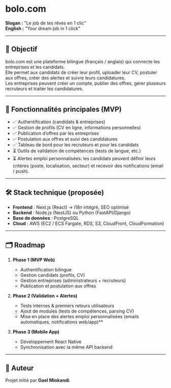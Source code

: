 # bolo.com

**Slogan :** "Le job de tes rêves en 1 clic"  
**English :** "Your dream job in 1 click"

---

## 🎯 Objectif
bolo.com est une plateforme bilingue (français / anglais) qui connecte les entreprises et les candidats.  
Elle permet aux candidats de créer leur profil, uploader leur CV, postuler aux offres, créer des alertes et suivre leurs candidatures.  
Les entreprises peuvent créer un compte, publier des offres, gérer plusieurs recruteurs et traiter les candidatures.

---

## 🚀 Fonctionnalités principales (MVP)
- ✅ Authentification (candidats & entreprises)  
- ✅ Gestion de profils (CV en ligne, informations personnelles)  
- ✅ Publication d’offres par les entreprises  
- ✅ Postulation aux offres et suivi des candidatures  
- ✅ Tableau de bord pour les recruteurs et pour les candidats  
- ⏳ Outils de validation de compétences (tests de langue, etc.)
- ⏳ Alertes emploi personnalisées: les candidats peuvent définir leurs critères (poste, localisation, secteur) et recevoir des notifications (email / push).

---

## 🛠️ Stack technique (proposée)
- **Frontend** : Next.js (React) → i18n intégré, SEO optimisé  
- **Backend** : Node.js (NestJS) ou Python (FastAPI/Django)  
- **Base de données** : PostgreSQL  
- **Cloud** : AWS (EC2 / ECS Fargate, RDS, S3, CloudFront, CloudFormation)  

---

## 🗂️ Roadmap
1. **Phase 1 (MVP Web)**  
   - Authentification bilingue  
   - Gestion candidats (profils, CV)  
   - Gestion entreprises (administrateurs + recruteurs)  
   - Publication et postulation aux offres

2. **Phase 2 (Validation + Alertes)**  
   - Tests internes & premiers retours utilisateurs  
   - Ajout de modules (tests de compétences, parsing CV)
   - Mise en place des alertes emploi personnalisées (emails automatiques, notifications web/app)** 

3. **Phase 3 (Mobile App)**  
   - Développement React Native  
   - Synchronisation avec la même API backend  

---

## 📌 Auteur
Projet initié par **Gael Minkandi**.  
